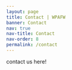 ```yaml
---
layout: page
title: Contact | WPAFW
banner: Contact
nav: true
nav-title: Contact
nav-order: 8
permalink: /contact
---
```


contact us here!